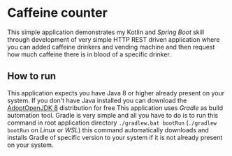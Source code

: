 # Caffeine counter

This simple application demonstrates my Kotlin and _Spring Boot_ skill through development
of very simple HTTP REST driven application where you can added caffeine drinkers and vending
machine and then request how much caffeine there is in blood of a specific drinker.

## How to run
This application expects you have Java 8 or higher already present on your system. If you don't have
Java installed you can download the [AdoptOpenJDK 8](https://github.com/AdoptOpenJDK/openjdk8-binaries/releases/download/jdk8u275-b01/OpenJDK8U-jdk_x64_windows_hotspot_8u275b01.msi) distribution for free
This application uses *Gradle* as build automation tool. Gradle is very simple and all you have to do is to run this 
command in root application directory `./gradlew.bat bootRun` (`./gradlew bootRun` on _Linux_ or _WSL_) this command 
automatically downloads and installs Gradle of specific version to your system if it is not already present on your system.
